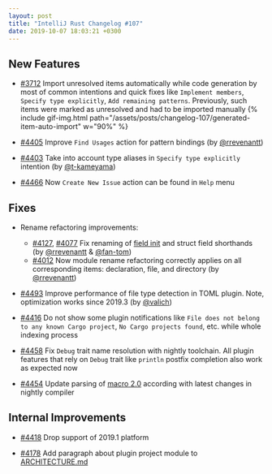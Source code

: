 ```yaml
---
layout: post
title: "IntelliJ Rust Changelog #107"
date: 2019-10-07 18:03:21 +0300
---
```



## New Features

* [#3712] Import unresolved items automatically while code generation by most of common intentions and quick fixes like
`Implement members`, `Specify type explicitly`, `Add remaining patterns`.
Previously, such items were marked as unresolved and had to be imported manually
{% include gif-img.html path="/assets/posts/changelog-107/generated-item-auto-import" w="90%" %}

* [#4405] Improve `Find Usages` action for pattern bindings (by [@rrevenantt])

* [#4403] Take into account type aliases in `Specify type explicitly` intention (by [@t-kameyama])

* [#4466] Now `Create New Issue` action can be found in `Help` menu

## Fixes

* Rename refactoring improvements:
    * [#4127], [#4077] Fix renaming of [field init](https://github.com/rust-lang/rfcs/blob/master/text/1682-field-init-shorthand.md) and struct field shorthands (by [@rrevenantt] & [@fan-tom])
    * [#4012] Now module rename refactoring correctly applies on all corresponding items: declaration, file, and directory (by [@rrevenantt])

* [#4493] Improve performance of file type detection in TOML plugin. Note, optimization works since 2019.3 (by [@valich])

* [#4416] Do not show some plugin notifications like `File does not belong to any known Cargo project`,
`No Cargo projects found`, etc. while whole indexing process

* [#4458] Fix `Debug` trait name resolution with nightly toolchain.
All plugin features that rely on `Debug` trait like `println` postfix completion also work as expected now

* [#4454] Update parsing of [macro 2.0](https://github.com/rust-lang/rfcs/blob/master/text/1584-macros.md) according with latest changes in nightly compiler


## Internal Improvements

* [#4418] Drop support of 2019.1 platform

* [#4178] Add paragraph about plugin project module to [ARCHITECTURE.md](https://github.com/intellij-rust/intellij-rust/blob/master/ARCHITECTURE.md#project-model)

[@fan-tom]: https://github.com/fan-tom
[@rrevenantt]: https://github.com/rrevenantt
[@t-kameyama]: https://github.com/t-kameyama
[@valich]: https://github.com/valich


[#3712]: https://github.com/intellij-rust/intellij-rust/pull/3712
[#4012]: https://github.com/intellij-rust/intellij-rust/pull/4012
[#4077]: https://github.com/intellij-rust/intellij-rust/pull/4077
[#4127]: https://github.com/intellij-rust/intellij-rust/pull/4127
[#4178]: https://github.com/intellij-rust/intellij-rust/pull/4178
[#4403]: https://github.com/intellij-rust/intellij-rust/pull/4403
[#4405]: https://github.com/intellij-rust/intellij-rust/pull/4405
[#4416]: https://github.com/intellij-rust/intellij-rust/pull/4416
[#4418]: https://github.com/intellij-rust/intellij-rust/pull/4418
[#4454]: https://github.com/intellij-rust/intellij-rust/pull/4454
[#4458]: https://github.com/intellij-rust/intellij-rust/pull/4458
[#4466]: https://github.com/intellij-rust/intellij-rust/pull/4466
[#4493]: https://github.com/intellij-rust/intellij-rust/pull/4493
